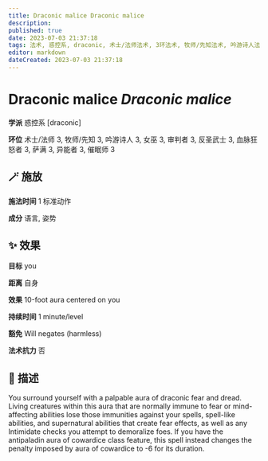 ```yaml
---
title: Draconic malice Draconic malice
description: 
published: true
date: 2023-07-03 21:37:18
tags: 法术, 惑控系, draconic, 术士/法师法术, 3环法术, 牧师/先知法术, 吟游诗人法术, 女巫法术, 审判者法术, 反圣武士法术, 血脉狂怒者法术, 萨满法术, 异能者法术, 催眠师法术
editor: markdown
dateCreated: 2023-07-03 21:37:18
---
```


# **Draconic malice** *Draconic malice*

**学派** 惑控系 \[draconic\] 

**环位** 术士/法师 3, 牧师/先知 3, 吟游诗人 3, 女巫 3, 审判者 3, 反圣武士 3, 血脉狂怒者 3, 萨满 3, 异能者 3, 催眠师 3

## 🪄 施放

**施法时间** 1 标准动作

**成分** 语言, 姿势

## ✨ 效果 

**目标** you 

**距离** 自身 

**效果** 10-foot aura centered on you 

**持续时间** 1 minute/level 

**豁免** Will negates (harmless)

**法术抗力** 否

## 📖 描述

You surround yourself with a palpable aura of draconic fear and dread. Living creatures within this aura that are normally immune to fear or mind-affecting abilities lose those immunities against your spells, spell-like abilities, and supernatural abilities that create fear effects, as well as any Intimidate checks you attempt to demoralize foes.  If you have the antipaladin aura of cowardice class feature, this spell instead changes the penalty imposed by aura of cowardice to -6 for its duration.
    